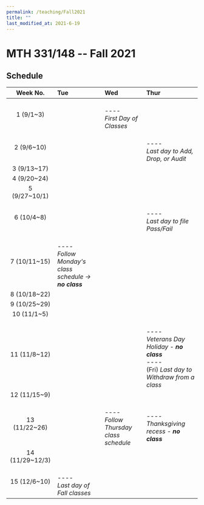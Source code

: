 ```yaml
---
permalink: /teaching/Fall2021
title: ""
last_modified_at: 2021-6-19
---
```

# MTH 331/148 -- Fall 2021


## Schedule

|Week No. | Tue  | Wed | Thur  | 
|:-------------: |:-------------|:-------------| :-------------| 
| 1 (9/1~3)     ||<br>----<br>*First Day of Classes* || 
| 2 (9/6~10)    |||<br>----<br>*Last day to Add, Drop, or Audit*|
| 3 (9/13~17)   ||| 
| 4 (9/20~24)   |||
| 5 (9/27~10/1) |||
| 6 (10/4~8)    |||<br>----<br>*Last day to file Pass/Fail*
| 7 (10/11~15)  |<br>----<br>*Follow Monday's class schedule -> **no class***||
| 8 (10/18~22)  |||
| 9 (10/25~29)  |||
| 10 (11/1~5)   |||
| 11 (11/8~12)  |||<br>----<br>*Veterans Day Holiday - **no class*** <br>----<br> (Fri) *Last day to Withdraw from a class*
| 12 (11/15~9)  |||
| 13 (11/22~26) ||<br>----<br>*Follow Thursday class schedule*| <br>----<br>*Thanksgiving recess - **no class***
| 14 (11/29~12/3)|||
| 15 (12/6~10)  |<br>----<br>*Last day of Fall classes*||
  


<!--
|Week No. | Mon/Tue  | Content | Wed  | Content | Fri  | Content | 
|:-------------: |-------------: | :-------------|-------------: | :-------------|-------------: | :-------------| 
| 1 | | |1/20 |introduction & MATLAB |1/22 | *Root finding:* 1.1| 
| 2 |1/25 (Mon)<br>----<br> 1/26 (Tue) |1.2 <br>----<br>"*Last day to Add, Drop, or Audit*" |1/27 |1.3, 1.4  |1/29 |Lab 1|
| 3 |2/1 |1.5, 1.6   |2/3 |1.7, Test on convergence order <br> **Report for Section 1 due in a week** |2/5 |Lab 2|
| 4 |2/8 |*Interpolation:* 2.1, 2.2  |2/10 |2.3, 2.4 |2/12 |2.5, 2.6, 2.7  | 
| 5 |2/15 (Mon)<br>----<br> 2/16 (Tue) |"Presidents' Day Holiday: *no classes*"<br>----<br> 2.8 <br>"*Follow Monday's class schedule*" |2/17 |2.9, 2.10  <br> **Report 2 due in a week** |2/19 |*Differentiation:* 3.1  | 
| 6 |2/22 |3.2 <br> **Report 3 due in a week**|2/24 |*Integration:* 4.1 <br>"*Last day to file Pass/Fail*" |2/26 |4.2  | 
| 7 |3/1 |4.3 <br> **Report 4 due in a week**|3/3 |Review |3/5 |**Midterm Exam**<br>----<br>"*Spring recess begins (after last class or lab)*"  | 
| 8 |3/8 |"Spring recess: *no class*" |3/10 |"Spring recess: *no class*" |3/12 |"Spring recess: *no class*" | 
| 9 |3/15 |*Approximation:* 5.1 <br> "*Classes resume*" |3/17 |5.2 |3/19 |5.3  | 
| 10 |3/22 |5.4, video on Fourier transform |3/24 | 5.5, Matlab FFT |3/26 |5.6a (Gibbs, Filter)  | 
| 11 |3/29 |5.6b (Reconstruction), *ODEs:* 6.1 <br> **Report 5 due in a week**|3/31 |6.2 |4/2 |6.3  | 
| 12 |4/5 |6.4 <br> "*Registration for Fall 2021 begins*" |4/7 |6.5 |4/9 |6.6a <br> "*Last day to Withdraw from a class*"  | 
| 13 |4/12 |6.6b <br> **Report 6 due in a week**|4/14 |Q&A |4/16 |*PDEs:* 7.1 FDM (a)  | 
| 14 |4/19 |"Patriots' Day Holiday: *no classes*" |4/21 |7.1 FDM (b) <br> "*Follow Monday's class schedule*" |4/23 | 7.2 DG | 
| 15 |4/26 |7.3 Spectral |4/28 |7.4 Monte Carlo <br> "*Last day of Spring classes*" |4/30 |**Final report is due tonight!**  | 



## MyCourses
Check MyCourses website for 
* Syllabus 
* Lecture recordings, Notes 
* Demonstration codes 
* **Homework/Test/Project submissions**
* Grades
* and others ...
 --> 
